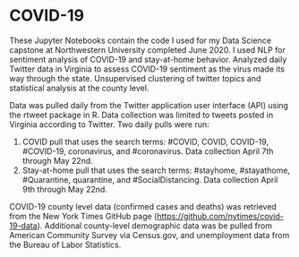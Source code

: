 # COVID-19

These Jupyter Notebooks contain the code I used for my Data Science capstone at Northwestern University completed June 2020. I used NLP for sentiment analysis of COVID-19 and stay-at-home behavior. Analyzed daily Twitter data in Virginia to assess COVID-19 sentiment as the virus made its way through the state. Unsupervised clustering of twitter topics and statistical analysis at the county level.

Data was pulled daily from the Twitter application user interface (API) using the rtweet package in R. Data collection was limited to tweets posted in Virginia according to Twitter. Two daily pulls were run:
1.	COVID pull that uses the search terms: #COVID, COVID, COVID-19, #COVID-19, coronavirus, and #coronavirus. Data collection April 7th through May 22nd.
2.	Stay-at-home pull that uses the search terms: #stayhome, #stayathome, #Quarantine, quarantine, and #SocialDistancing. Data collection April 9th through May 22nd.

COVID-19 county level data (confirmed cases and deaths) was retrieved from the New York Times GitHub page (https://github.com/nytimes/covid-19-data). Additional county-level demographic data was be pulled from American Community Survey via Census.gov, and unemployment data from the Bureau of Labor Statistics. 


